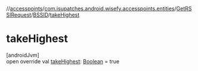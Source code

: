 //[accesspoints](../../../../index.md)/[com.isupatches.android.wisefy.accesspoints.entities](../../index.md)/[GetRSSIRequest](../index.md)/[BSSID](index.md)/[takeHighest](take-highest.md)

# takeHighest

[androidJvm]\
open override val [takeHighest](take-highest.md): [Boolean](https://kotlinlang.org/api/latest/jvm/stdlib/kotlin/-boolean/index.html) = true
